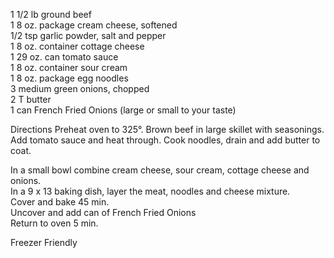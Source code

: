 ---
---

1 1/2 lb ground beef  
1 8 oz. package cream cheese, softened   
1/2 tsp garlic powder, salt and pepper   
1 8 oz. container cottage cheese  
1 29 oz. can tomato sauce  
1 8 oz. container sour cream  
1 8 oz. package egg noodles  
3 medium green onions, chopped   
2 T butter  
1 can French Fried Onions (large or small to your taste)  

Directions 
Preheat oven to 325°. Brown beef in large skillet with seasonings. Add tomato sauce and heat through. Cook noodles, drain and add butter to coat.  


In a small bowl combine cream cheese, sour cream, cottage cheese and onions.  
In a 9 x 13 baking dish, layer the meat, noodles and cheese mixture.  
Cover and bake 45 min.  
Uncover and add can of French Fried Onions  
Return to oven 5 min.  

Freezer Friendly 
